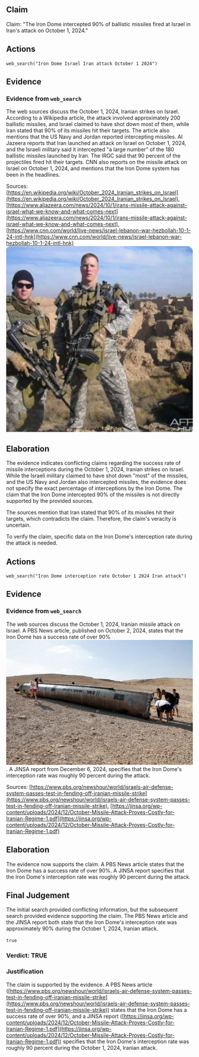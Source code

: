 ## Claim
Claim: "The Iron Dome intercepted 90% of ballistic missiles fired at Israel in Iran's attack on October 1, 2024."

## Actions
```
web_search("Iron Dome Israel Iran attack October 1 2024")
```

## Evidence
### Evidence from `web_search`
The web sources discuss the October 1, 2024, Iranian strikes on Israel. According to a Wikipedia article, the attack involved approximately 200 ballistic missiles, and Israel claimed to have shot down most of them, while Iran stated that 90% of its missiles hit their targets. The article also mentions that the US Navy and Jordan reported intercepting missiles. Al Jazeera reports that Iran launched an attack on Israel on October 1, 2024, and the Israeli military said it intercepted "a large number" of the 180 ballistic missiles launched by Iran. The IRGC said that 90 percent of the projectiles fired hit their targets. CNN also reports on the missile attack on Israel on October 1, 2024, and mentions that the Iron Dome system has been in the headlines.

Sources: [https://en.wikipedia.org/wiki/October_2024_Iranian_strikes_on_Israel](https://en.wikipedia.org/wiki/October_2024_Iranian_strikes_on_Israel), [https://www.aljazeera.com/news/2024/10/1/irans-missile-attack-against-israel-what-we-know-and-what-comes-next](https://www.aljazeera.com/news/2024/10/1/irans-missile-attack-against-israel-what-we-know-and-what-comes-next), [https://www.cnn.com/world/live-news/israel-lebanon-war-hezbollah-10-1-24-intl-hnk](https://www.cnn.com/world/live-news/israel-lebanon-war-hezbollah-10-1-24-intl-hnk) ![image 1](media/0.jpg)


## Elaboration
The evidence indicates conflicting claims regarding the success rate of missile interceptions during the October 1, 2024, Iranian strikes on Israel. While the Israeli military claimed to have shot down "most" of the missiles, and the US Navy and Jordan also intercepted missiles, the evidence does not specify the exact percentage of interceptions by the Iron Dome. The claim that the Iron Dome intercepted 90% of the missiles is not directly supported by the provided sources.

The sources mention that Iran stated that 90% of its missiles hit their targets, which contradicts the claim. Therefore, the claim's veracity is uncertain.

To verify the claim, specific data on the Iron Dome's interception rate during the attack is needed.


## Actions
```
web_search("Iron Dome interception rate October 1 2024 Iran attack")
```

## Evidence
### Evidence from `web_search`
The web sources discuss the October 1, 2024, Iranian missile attack on Israel. A PBS News article, published on October 2, 2024, states that the Iron Dome has a success rate of over 90% ![image 4514](media/2025-08-23_01-03-1755911006-339463.jpg). A JINSA report from December 6, 2024, specifies that the Iron Dome's interception rate was roughly 90 percent during the attack.

Sources: [https://www.pbs.org/newshour/world/israels-air-defense-system-passes-test-in-fending-off-iranian-missile-strike](https://www.pbs.org/newshour/world/israels-air-defense-system-passes-test-in-fending-off-iranian-missile-strike), [https://jinsa.org/wp-content/uploads/2024/12/October-Missile-Attack-Proves-Costly-for-Iranian-Regime-1.pdf](https://jinsa.org/wp-content/uploads/2024/12/October-Missile-Attack-Proves-Costly-for-Iranian-Regime-1.pdf)


## Elaboration
The evidence now supports the claim. A PBS News article states that the Iron Dome has a success rate of over 90%. A JINSA report specifies that the Iron Dome's interception rate was roughly 90 percent during the attack.


## Final Judgement
The initial search provided conflicting information, but the subsequent search provided evidence supporting the claim. The PBS News article and the JINSA report both state that the Iron Dome's interception rate was approximately 90% during the October 1, 2024, Iranian attack.

`true`


### Verdict: TRUE

### Justification
The claim is supported by the evidence. A PBS News article ([https://www.pbs.org/newshour/world/israels-air-defense-system-passes-test-in-fending-off-iranian-missile-strike](https://www.pbs.org/newshour/world/israels-air-defense-system-passes-test-in-fending-off-iranian-missile-strike)) states that the Iron Dome has a success rate of over 90%, and a JINSA report ([https://jinsa.org/wp-content/uploads/2024/12/October-Missile-Attack-Proves-Costly-for-Iranian-Regime-1.pdf](https://jinsa.org/wp-content/uploads/2024/12/October-Missile-Attack-Proves-Costly-for-Iranian-Regime-1.pdf)) specifies that the Iron Dome's interception rate was roughly 90 percent during the October 1, 2024, Iranian attack.

